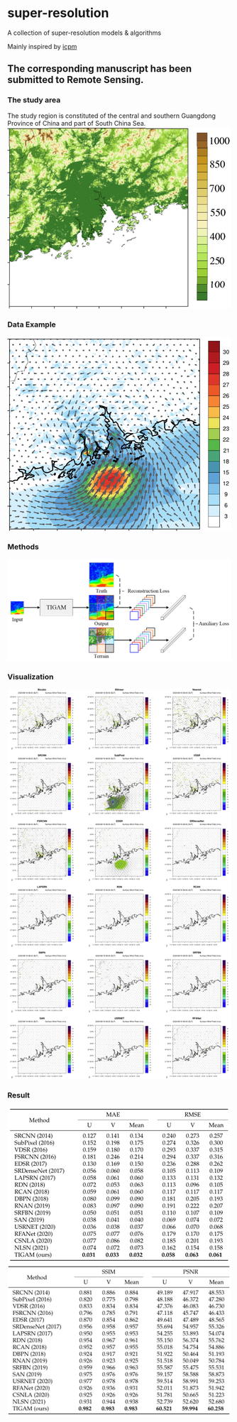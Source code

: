 # super-resolution
A collection of super-resolution models & algorithms

Mainly inspired by [icpm](https://github.com/icpm)

## The corresponding manuscript has been submitted to Remote Sensing.

### The study area
The study region is constituted of the central and southern Guangdong Province of China and part of South China Sea.
![area](https://github.com/Tsingzao/TIGAM/blob/main/img/area.png)

### Data Example
![data](https://github.com/Tsingzao/TIGAM/blob/main/img/data.png)

### Methods
![method](https://github.com/Tsingzao/TIGAM/blob/main/img/method.png)

### Visualization
![visualization](https://github.com/Tsingzao/TIGAM/blob/main/img/result.png)

### Result
![result1](https://github.com/Tsingzao/TIGAM/blob/main/img/result1.png)
![result2](https://github.com/Tsingzao/TIGAM/blob/main/img/result2.png)
